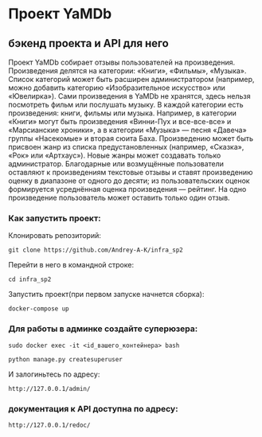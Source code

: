# Проект YaMDb
## бэкенд проекта и API для него

Проект YaMDb собирает отзывы пользователей на произведения. Произведения делятся на категории: «Книги», «Фильмы», «Музыка». Список категорий может быть расширен администратором (например, можно добавить категорию «Изобразительное искусство» или «Ювелирка»).
Сами произведения в YaMDb не хранятся, здесь нельзя посмотреть фильм или послушать музыку.
В каждой категории есть произведения: книги, фильмы или музыка. Например, в категории «Книги» могут быть произведения «Винни-Пух и все-все-все» и «Марсианские хроники», а в категории «Музыка» — песня «Давеча» группы «Насекомые» и вторая сюита Баха.
Произведению может быть присвоен жанр из списка предустановленных (например, «Сказка», «Рок» или «Артхаус»). Новые жанры может создавать только администратор.
Благодарные или возмущённые пользователи оставляют к произведениям текстовые отзывы и ставят произведению оценку в диапазоне от одного до десяти; из пользовательских оценок формируется усреднённая оценка произведения — рейтинг. На одно произведение пользователь может оставить только один отзыв.

### Как запустить проект:

Клонировать репозиторий:

```
git clone https://github.com/Andrey-A-K/infra_sp2
```

Перейти в него в командной строке:

```
cd infra_sp2
```

Запустить проект(при первом запуске начнется сборка):

```
docker-compose up

```

### Для работы в админке создайте суперюзера:

```
sudo docker exec -it <id_вашего_контейнера> bash
```

```
python manage.py createsuperuser
```

И залогиньтесь по адресу:

```
http://127.0.0.1/admin/
```



### документация к API доступна по адресу:

```
http://127.0.0.1/redoc/
```
